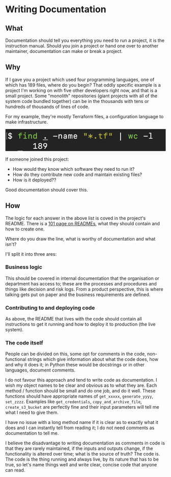 # Writing Documentation

## What

Documentation should tell you everything you need to run a project, it is the instruction manual. Should you join a project or hand one over to another maintainer, documentation can make or break a project.

## Why

If I gave you a project which used four programming languages, one of which has 189 files, where do you begin? That oddly specific example is a project I'm working on with five other developers right now, and that is a small project. Some "monolith" repositories (giant projects with all of the system code bundled together) can be in the thousands with tens or hundreds of thousands of lines of code.

For my example, they're mostly Terraform files, a configuration language to make infrastructure.

![tf files](./assets/tf_files.png)

If someone joined this project:
- How would they know which software they need to run it?
- How do they contribute new code and maintain existing files?
- How is it deployed??

Good documentation should cover this.

## How

The logic for each answer in the above list is coved in the project's README. There is a [101 page on READMEs](./README.md), what they should contain and how to create one.

Where do you draw the line, what is worthy of documentation and what isn't?

I'll split it into three ares:

### Business logic

This should be covered in internal documentation that the organisation or department has access to; these are the processes and procedures and things like decision and risk logs. From a product perspective, this is where talking gets put on paper and the business requirements are defined.

### Contributing to and deploying code

As above, the README that lives with the code should contain all instructions to get it running and how to deploy it to production (the live system).

### The code itself

People can be divided on this, some opt for comments in the code, non-functional strings which give information about what the code does, how and why it does it; in Python these would be docstrings or in other languages, document comments.

I do not favour this approach and tend to write code as documentation. I wish my object names to be clear and obvious as to what they are. Each method / function should be small and do one job, and do it well. These functions should have appropriate names of `get_xxxxx`, `generate_yyyy`, `set_zzzz`. Examples like `get_credentials`, `copy_and_archive_file`, `create_s3_bucket` are perfectly fine and their input parameters will tell me what I need to give them.

I have no issue with a long method name if it is clear as to exactly what it does and I can instantly tell from reading it; I do not need comments as documentation to tell me.

I believe the disadvantage to writing documentation as comments in code is that they are rarely maintained, if the inputs and outputs change, if the functionality is altered over time; what is the source of truth? The code is. The code is the thing running and always live, by its nature that has to be true, so let's name things well and write clear, concise code that anyone can read.
